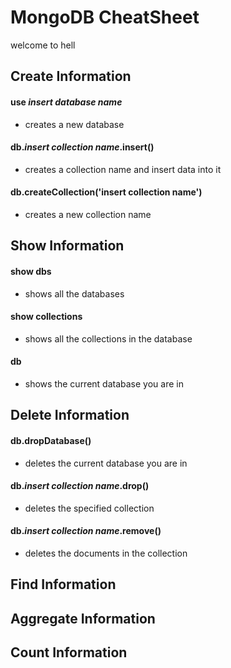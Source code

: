 # MongoDB CheatSheet

welcome to hell


## Create Information

#### use *insert database name*
- creates a new database

#### db.*insert collection name*.insert()
- creates a collection name and insert data into it

#### db.createCollection('insert collection name')
- creates a new collection name


## Show Information

#### show dbs
- shows all the databases

#### show collections
- shows all the collections in the database

#### db
- shows the current database you are in

## Delete Information

#### db.dropDatabase()
- deletes the current database you are in

#### db.*insert collection name*.drop()
- deletes the specified collection

#### db.*insert collection name*.remove()
- deletes the documents in the collection

## Find Information


## Aggregate Information


## Count Information
